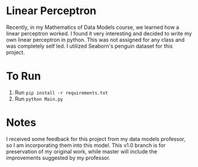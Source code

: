 # Linear Perceptron
Recently, in my Mathematics of Data Models course, we learned how a linear perceptron worked. I found it very interesting and decided to write my own linear perceptron in python. This was not assigned for any class and was completely self led. I utilized Seaborn's penguin dataset for this project. 

# To Run
1. Run `pip install -r requirements.txt`
2. Run `python Main.py`

# Notes
I received some feedback for this project from my data models professor, so I am incorporating them into this model. This v1.0 branch is for preservation of my original work, while master will include the improvements suggested by my professor.